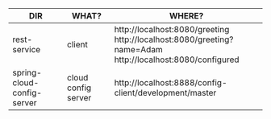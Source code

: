 | DIR | WHAT? | WHERE? |
| - | - | - |
| rest-service | client | http://localhost:8080/greeting<br/> http://localhost:8080/greeting?name=Adam<br/> http://localhost:8080/configured |
| spring-cloud-config-server | cloud config server | http://localhost:8888/config-client/development/master |

